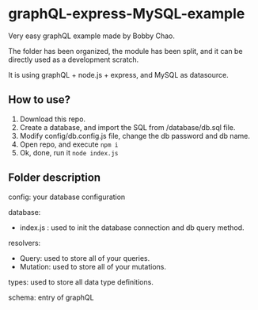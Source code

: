 # graphQL-express-MySQL-example

 Very easy graphQL example made by Bobby Chao.
 
 The folder has been organized, the module has been split, and it can be directly used as a development scratch.
 
 It is using graphQL + node.js + express, and MySQL as datasource.

## How to use?

1. Download this repo.
2. Create a database, and import the SQL from /database/db.sql file.
3. Modify config/db.config.js file, change the db password and db name.
3. Open repo, and execute `npm i`
4. Ok, done, run it `node index.js`

## Folder description

config: your database configuration

database:
  - index.js : used to init the database connection and db query method.

resolvers:
  - Query: used to store all of your queries.
  - Mutation: used to store all of your mutations.

types: used to store all data type definitions.

schema: entry of graphQL 